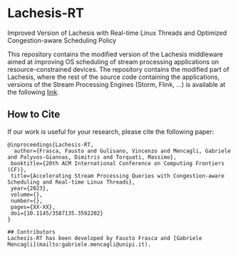 # Lachesis-RT
Improved Version of Lachesis with Real-time Linux Threads and Optimized Congestion-aware Scheduling Policy

This repository contains the modified version of the Lachesis middleware aimed at improving OS scheduling of stream processing applications on resource-constrained devices. The repository contains the modified part of Lachesis, where the rest of the source code containing the applications, versions of the Stream Processing Engines (Storm, Flink, ...) is available at the following [link](https://github.com/dmpalyvos/lachesis).

## How to Cite
If our work is useful for your research, please cite the following paper:
```
@inproceedings{Lachesis-RT,
  author={Frasca, Fausto and Gulisano, Vincenzo and Mencagli, Gabriele and Palyvos-Giannas, Dimitris and Torquati, Massimo},
 booktitle={20th ACM International Conference on Computing Frontiers (CF)}, 
 title={Accelerating Stream Processing Queries with Congestion-aware Scheduling and Real-time Linux Threads}, 
 year={2023},
 volume={},
 number={},
 pages={XX-XX},
 doi={10.1145/3587135.3592202}
}

## Contributors
Lachesis-RT has been developed by Fausto Frasca and [Gabriele Mencagli](mailto:gabriele.mencagli@unipi.it).
